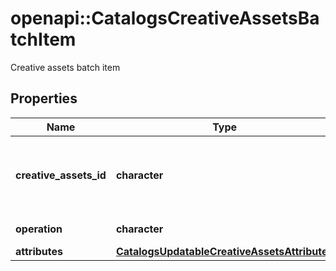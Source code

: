 # openapi::CatalogsCreativeAssetsBatchItem

Creative assets batch item

## Properties
Name | Type | Description | Notes
------------ | ------------- | ------------- | -------------
**creative_assets_id** | **character** | The catalog creative assets id in the merchant namespace | 
**operation** | **character** |  | [Enum: [DELETE]] 
**attributes** | [**CatalogsUpdatableCreativeAssetsAttributes**](CatalogsUpdatableCreativeAssetsAttributes.md) |  | 


